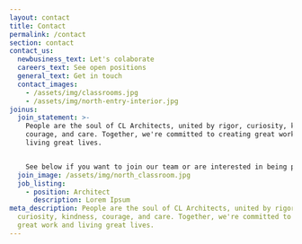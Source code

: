 ```yaml
---
layout: contact
title: Contact
permalink: /contact
section: contact
contact_us:
  newbusiness_text: Let's colaborate
  careers_text: See open positions
  general_text: Get in touch
  contact_images:
    - /assets/img/classrooms.jpg
    - /assets/img/north-entry-interior.jpg
joinus:
  join_statement: >-
    People are the soul of CL Architects, united by rigor, curiosity, kindness,
    courage, and care. Together, we're committed to creating great work and
    living great lives.


    See below if you want to join our team or are interested in being part of our broader talent community.
  join_image: /assets/img/north_classroom.jpg
  job_listing:
    - position: Architect
      description: Lorem Ipsum
meta_description: People are the soul of CL Architects, united by rigor,
  curiosity, kindness, courage, and care. Together, we're committed to creating
  great work and living great lives.
---
```

